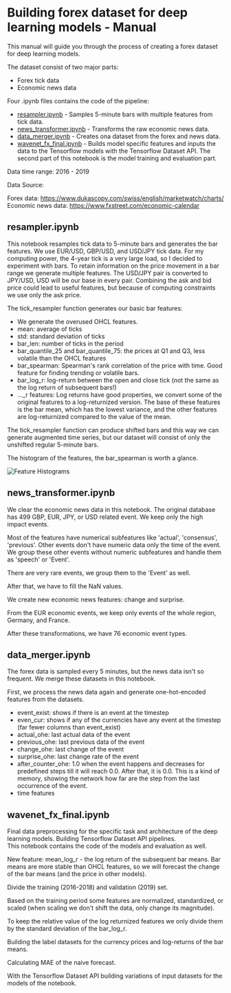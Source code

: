 # Building forex dataset for deep learning models - Manual

This manual will guide you through the process of creating a forex dataset for deep learning models.

The dataset consist of two major parts:
* Forex tick data
* Economic news data

Four .ipynb files contains the code of the pipeline:
* [resampler.ipynb](https://github.com/sinusgamma/probabilistic_wavenet_fx/blob/master/resampler.ipynb) - Samples 5-minute bars with multiple features from tick data.
* [news_transformer.ipynb](https://github.com/sinusgamma/probabilistic_wavenet_fx/blob/master/news_transformer.ipynb) - Transforms the raw economic news data.
* [data_merger.ipynb](https://github.com/sinusgamma/probabilistic_wavenet_fx/blob/master/data_merger.ipynb) - Creates ona dataset from the forex and news data.
* [wavenet_fx_final.ipynb](https://github.com/sinusgamma/probabilistic_wavenet_fx/blob/master/wavenet_fx_final.ipynb) - Builds model specific features and inputs the data to the Tensorflow models with the Tensorflow Dataset API. The second part of this notebook is the model training and evaluation part.

Data time range: 2016 - 2019

Data Source:

Forex data: https://www.dukascopy.com/swiss/english/marketwatch/charts/  
Economic news data: https://www.fxstreet.com/economic-calendar  

## resampler.ipynb

This notebook resamples tick data to 5-minute bars and generates the bar features.
We use EUR/USD, GBP/USD, and USD/JPY tick data. For my computing power, the 4-year tick is a very large load, so I decided to experiment with bars. To retain information on the price movement in a bar range we generate multiple features. The USD/JPY pair is converted to JPY/USD, USD will be our base in every pair. Combining the ask and bid price could lead to useful features, but because of computing  constraints we use only the ask price.

The tick_resampler function generates our basic bar features:
* We generate the overused OHCL features.
* mean: average of ticks
* std: standard deviation of ticks
* bar_len: number of ticks in the period 
* bar_quantile_25 and bar_quantile_75: the prices at Q1 and Q3, less volatile than the OHCL features
* bar_spearman: Spearman's rank correlation of the price with time. Good feature for finding trending or volatile bars.
* bar_log_r: log-return between the open and close tick (not the same as the log return of subsequent bars!)
* ..._r features: Log returns have good properties, we convert some of the original features to a log-returnized version. The base of these features is the bar mean, which has the lowest variance, and the other features are log-returnized compared to the value of the mean.

The tick_resampler function can produce shifted bars and this way we can generate augmented time series, but our dataset will consist of only the unshifted regular 5-minute bars.

The histogram of the features, the bar_spearman is worth a glance.

![Feature Histograms](https://raw.githubusercontent.com/sinusgamma/probabilistic_wavenet_fx/master/bar_feature_hist.jpg)

## news_transformer.ipynb

We clear the economic news data in this notebook. The original database has 499 GBP, EUR, JPY, or USD related event. We keep only the high impact events.  

Most of the features have numerical subfeatures like 'actual', 'consensus', 'previous'. Other events don't have numeric data only the time of the event. We group these other events without numeric subfeatures and handle them as 'speech' or 'Event'.

There are very rare events, we group them to the 'Event' as well. 

After that, we have to fill the NaN values.

We create new economic news features: change and surprise.

From the EUR economic events, we keep only events of the whole region, Germany, and France.

After these transformations, we have 76 economic event types.


## data_merger.ipynb

The forex data is sampled every 5 minutes, but the news data isn't so frequent. We merge these datasets in this notebook.

First, we process the news data again and generate one-hot-encoded features from the datasets.
* event_exist: shows if there is an event at the timestep
* even_cur: shows if any of the currencies have any event at the timestep (far fewer columns than event_exist)
* actual_ohe: last actual data of the event
* previous_ohe: last previous data of the event
* change_ohe: last change of the event
* surprise_ohe: last change rate of the event
* after_counter_ohe: 1.0 when the event happens and decreases for predefined steps till it will reach 0.0. After that, it is 0.0. This is a kind of memory, showing the network how far are the step from the last occurrence of the event.
* time features

## wavenet_fx_final.ipynb

Final data preprocessing for the specific task and architecture of the deep learning models. Building Tensorflow Dataset API pipelines.  
This notebook contains the code of the models and evaluation as well.

New feature: mean_log_r - the log return of the subsequent bar means. Bar means are more stable than OHCL features, so we will forecast the change of the bar means (and the price in other models).

Divide the training (2016-2018) and validation (2019) set.

Based on the training period some features are normalized, standardized, or scaled (when scaling we don't shift the data, only change its magnitude).

To keep the relative value of the log returnized features we only divide them by the standard deviation of the bar_log_r.

Building the label datasets for the currency prices and log-returns of the bar means.

Calculating MAE of the naive forecast.

With the Tensorflow Dataset API building variations of input datasets for the models of the notebook.


